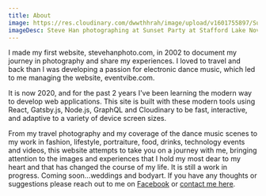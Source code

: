 ```yaml
---
title: About
image: https://res.cloudinary.com/dwwthhrah/image/upload/v1601755897/SunsetPartyNavatoPhotoByMalcolmTrachtenberg.jpg
imageDesc: Steve Han photographing at Sunset Party at Stafford Lake Novato.  Photo by Malcolm Trachtenberg
---
```

I made my first website, stevehanphoto.com, in 2002 to document my journey in photography and share my experiences.  I loved to travel and back than I was developing a passion for electronic dance music, which led to me managing the website, eventvibe.com.

It is now 2020, and for the past 2 years I've been learning the modern way to develop web applications.  This site is built with these modern tools using React, Gatsby.js, Node.js, GraphQL and Cloudinary to be fast, interactive, and adaptive to a variety of device screen sizes.

From my travel photography and my coverage of the dance music scenes to my work in fashion, lifestyle, portraiture, food, drinks, technology events and videos, this website attempts to take you on a journey with me, bringing attention to the images and experiences that I hold my most dear to my heart and that has changed the course of my life.  It is still a work in progress.  Coming soon...weddings and bodyart.  If you have any thoughts or suggestions please reach out to me on [Facebook](https://www.facebook.com/stevehanphoto) or [contact me here](/contact).
